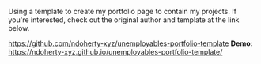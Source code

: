 Using a template to create my portfolio page to contain my projects. If you're interested, check out the original author and template at the link below.

https://github.com/ndoherty-xyz/unemployables-portfolio-template
**Demo:** https://ndoherty-xyz.github.io/unemployables-portfolio-template/
